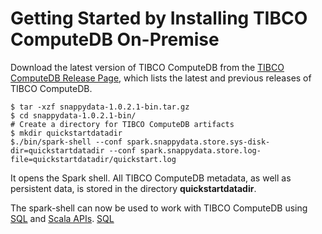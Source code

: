 <a id="getting-started-by-installing-snappydata-on-premise"></a>
# Getting Started by Installing TIBCO ComputeDB On-Premise
Download the latest version of TIBCO ComputeDB from the [TIBCO ComputeDB Release Page](https://github.com/SnappyDataInc/snappydata/releases/), which lists the latest and previous releases of TIBCO ComputeDB.

```pre
$ tar -xzf snappydata-1.0.2.1-bin.tar.gz
$ cd snappydata-1.0.2.1-bin/
# Create a directory for TIBCO ComputeDB artifacts
$ mkdir quickstartdatadir
$./bin/spark-shell --conf spark.snappydata.store.sys-disk-dir=quickstartdatadir --conf spark.snappydata.store.log-file=quickstartdatadir/quickstart.log
```

It opens the Spark shell. All TIBCO ComputeDB metadata, as well as persistent data, is stored in the directory **quickstartdatadir**.

The spark-shell can now be used to work with TIBCO ComputeDB using [SQL](using_sql.md) and [Scala APIs](using_spark_scala_apis.md).
 [SQL](using_sql.md)
